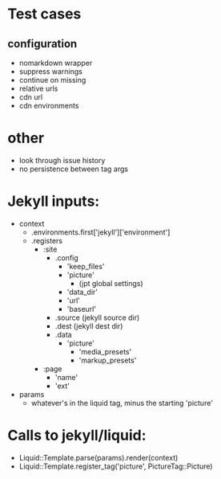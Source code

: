 # Test cases

## configuration

- nomarkdown wrapper
- suppress warnings
- continue on missing
- relative urls
- cdn url
- cdn environments

# other

- look through issue history
- no persistence between tag args

# Jekyll inputs:

* context
  - .environments.first['jekyll']['environment']
  - .registers
    - :site
      - .config
        - 'keep_files'
        - 'picture'
          - (jpt global settings)
        - 'data_dir'
        - 'url'
        - 'baseurl'
      - .source (jekyll source dir)
      - .dest (jekyll dest dir)
      - .data
        - 'picture'
          - 'media_presets'
          - 'markup_presets'
    - :page
      - 'name'
      - 'ext'
* params
  - whatever's in the liquid tag, minus the starting 'picture'

# Calls to jekyll/liquid: 

* Liquid::Template.parse(params).render(context)
* Liquid::Template.register_tag('picture', PictureTag::Picture)
